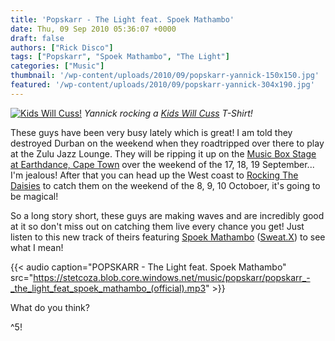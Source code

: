 ```yaml
---
title: 'Popskarr - The Light feat. Spoek Mathambo'
date: Thu, 09 Sep 2010 05:36:07 +0000
draft: false
authors: ["Rick Disco"]
tags: ["Popskarr", "Spoek Mathambo", "The Light"]
categories: ["Music"]
thumbnail: '/wp-content/uploads/2010/09/popskarr-yannick-150x150.jpg'
featured: '/wp-content/uploads/2010/09/popskarr-yannick-304x190.jpg'
---
```


[![Kids Will Cuss!](/wp-content/uploads/2010/09/popskarr-yannick.jpg "Popskarr - Yannick")](/wp-content/uploads/2010/09/popskarr-yannick.jpg) _Yannick rocking a [Kids Will Cuss](http://kidswillcuss.blogspot.com/ "Kids Will cuss") T-Shirt!_

These guys have been very busy lately which is great! I am told they destroyed Durban on the weekend when they roadtripped over there to play at the Zulu Jazz Lounge. They will be ripping it up on the [Music Box Stage at Earthdance, Cape Town](http://www.earthdancecapetown.co.za/lineup/music-box-stage/ "Earthdance 2010") over the weekend of the 17, 18, 19 September... I'm jealous! After that you can head up the West coast to [Rocking The Daisies](http://rockingthedaisies.com "Rocking The Daisies") to catch them on the weekend of the 8, 9, 10 Octoboer, it's going to be magical!

So a long story short, these guys are making waves and are incredibly good at it so don't miss out on catching them live every chance you get! Just listen to this new track of theirs featuring [Spoek Mathambo](http://www.myspace.com/spoek "Spoek") ([Sweat.X](http://www.myspace.com/sweatx "Sweat.X")) to see what I mean!

{{< audio
    caption="POPSKARR - The Light feat. Spoek Mathambo"
    src="https://stetcoza.blob.core.windows.net/music/popskarr/popskarr_-_the_light_feat_spoek_mathambo_(official).mp3" >}}

What do you think?

^5!

